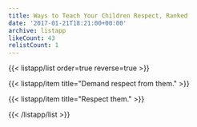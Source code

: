 ```yaml
---
title: Ways to Teach Your Children Respect, Ranked
date: '2017-01-21T18:21:00+00:00'
archive: listapp
likeCount: 43
relistCount: 1
---
```


{{< listapp/list order=true reverse=true >}}

   {{< listapp/item title="Demand respect from them." >}}

   {{< listapp/item title="Respect them." >}}

{{< /listapp/list >}}
